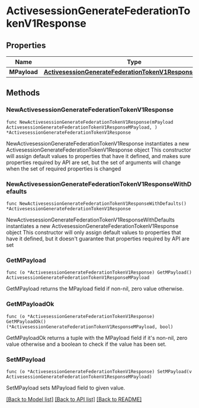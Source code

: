 # ActivesessionGenerateFederationTokenV1Response

## Properties

Name | Type | Description | Notes
------------ | ------------- | ------------- | -------------
**MPayload** | [**ActivesessionGenerateFederationTokenV1ResponseMPayload**](ActivesessionGenerateFederationTokenV1ResponseMPayload.md) |  | 

## Methods

### NewActivesessionGenerateFederationTokenV1Response

`func NewActivesessionGenerateFederationTokenV1Response(mPayload ActivesessionGenerateFederationTokenV1ResponseMPayload, ) *ActivesessionGenerateFederationTokenV1Response`

NewActivesessionGenerateFederationTokenV1Response instantiates a new ActivesessionGenerateFederationTokenV1Response object
This constructor will assign default values to properties that have it defined,
and makes sure properties required by API are set, but the set of arguments
will change when the set of required properties is changed

### NewActivesessionGenerateFederationTokenV1ResponseWithDefaults

`func NewActivesessionGenerateFederationTokenV1ResponseWithDefaults() *ActivesessionGenerateFederationTokenV1Response`

NewActivesessionGenerateFederationTokenV1ResponseWithDefaults instantiates a new ActivesessionGenerateFederationTokenV1Response object
This constructor will only assign default values to properties that have it defined,
but it doesn't guarantee that properties required by API are set

### GetMPayload

`func (o *ActivesessionGenerateFederationTokenV1Response) GetMPayload() ActivesessionGenerateFederationTokenV1ResponseMPayload`

GetMPayload returns the MPayload field if non-nil, zero value otherwise.

### GetMPayloadOk

`func (o *ActivesessionGenerateFederationTokenV1Response) GetMPayloadOk() (*ActivesessionGenerateFederationTokenV1ResponseMPayload, bool)`

GetMPayloadOk returns a tuple with the MPayload field if it's non-nil, zero value otherwise
and a boolean to check if the value has been set.

### SetMPayload

`func (o *ActivesessionGenerateFederationTokenV1Response) SetMPayload(v ActivesessionGenerateFederationTokenV1ResponseMPayload)`

SetMPayload sets MPayload field to given value.



[[Back to Model list]](../README.md#documentation-for-models) [[Back to API list]](../README.md#documentation-for-api-endpoints) [[Back to README]](../README.md)


